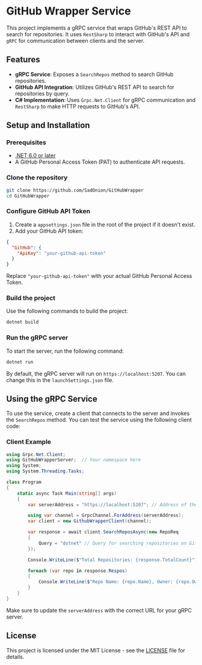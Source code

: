 
# GitHub Wrapper Service

This project implements a gRPC service that wraps GitHub's REST API to search for repositories. It uses `RestSharp` to interact with GitHub's API and `gRPC` for communication between clients and the server.

## Features

- **gRPC Service**: Exposes a `SearchRepos` method to search GitHub repositories.
- **GitHub API Integration**: Utilizes GitHub's REST API to search for repositories by query.
- **C# Implementation**: Uses `Grpc.Net.Client` for gRPC communication and `RestSharp` to make HTTP requests to GitHub's API.

## Setup and Installation

### Prerequisites

- [.NET 6.0 or later](https://dotnet.microsoft.com/download/dotnet)
- A GitHub Personal Access Token (PAT) to authenticate API requests.

### Clone the repository

```bash
git clone https://github.com/SadOnion/GitHubWrapper
cd GitHubWrapper
```

### Configure GitHub API Token

1. Create a `appsettings.json` file in the root of the project if it doesn't exist.
2. Add your GitHub API token:

```json
{
  "GitHub": {
    "ApiKey": "your-github-api-token"
  }
}
```

Replace `"your-github-api-token"` with your actual GitHub Personal Access Token.

### Build the project

Use the following commands to build the project:

```bash
dotnet build
```

### Run the gRPC server

To start the server, run the following command:

```bash
dotnet run
```

By default, the gRPC server will run on `https://localhost:5207`. You can change this in the `launchSettings.json` file.

## Using the gRPC Service

To use the service, create a client that connects to the server and invokes the `SearchRepos` method. You can test the service using the following client code:

### Client Example

```csharp
using Grpc.Net.Client;
using GitHubWrapperServer;  // Your namespace here
using System;
using System.Threading.Tasks;

class Program
{
    static async Task Main(string[] args)
    {
        var serverAddress = "https://localhost:5207"; // Address of the running gRPC server

        using var channel = GrpcChannel.ForAddress(serverAddress);
        var client = new GithubWrapperClient(channel);

        var response = await client.SearchReposAsync(new RepoReq
        {
            Query = "dotnet" // Query for searching repositories on GitHub
        });

        Console.WriteLine($"Total Repositories: {response.TotalCount}");

        foreach (var repo in response.Respos)
        {
            Console.WriteLine($"Repo Name: {repo.Name}, Owner: {repo.OwnerLogin}");
        }
    }
}
```

Make sure to update the `serverAddress` with the correct URL for your gRPC server.

## License

This project is licensed under the MIT License - see the [LICENSE](LICENSE) file for details.
